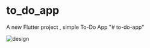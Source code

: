 # to_do_app

A new Flutter project , simple To-Do App
"# to-do-app" 

![design](https://github.com/user-attachments/assets/a95deff8-fc1a-46ba-afa8-1d5d12556bc8)

